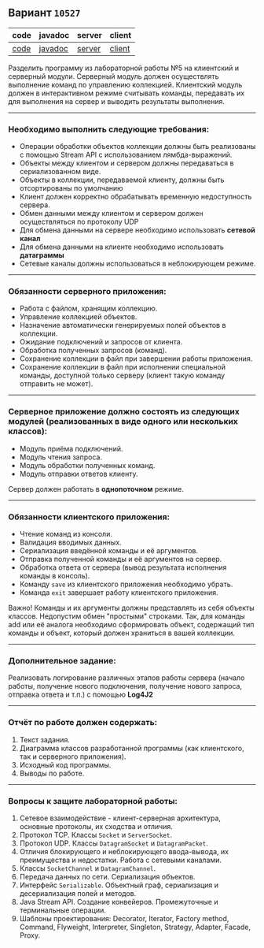 ## Вариант `10527`

| code                                 | javadoc                                       | server                                        | client                                        |
|--------------------------------------|-----------------------------------------------|-----------------------------------------------|-----------------------------------------------|
| [code](./src/main/java/com/example/) | [javadoc](https://razgonyaevm.github.io/lab5) | [server](./src/main/java/com/example/server/) | [client](./src/main/java/com/example/client/) |

Разделить программу из лабораторной работы №5 на клиентский и серверный модули. Серверный модуль должен осуществлять
выполнение команд по управлению коллекцией. Клиентский модуль должен в интерактивном режиме считывать команды,
передавать их для выполнения на сервер и выводить результаты выполнения.

***

### Необходимо выполнить следующие требования:

* Операции обработки объектов коллекции должны быть реализованы с помощью Stream API с использованием лямбда-выражений.
* Объекты между клиентом и сервером должны передаваться в сериализованном виде.
* Объекты в коллекции, передаваемой клиенту, должны быть отсортированы по умолчанию
* Клиент должен корректно обрабатывать временную недоступность сервера.
* Обмен данными между клиентом и сервером должен осуществляться по протоколу UDP
* Для обмена данными на сервере необходимо использовать **сетевой канал**
* Для обмена данными на клиенте необходимо использовать **датаграммы**
* Сетевые каналы должны использоваться в неблокирующем режиме.

***

### Обязанности серверного приложения:

* Работа с файлом, хранящим коллекцию.
* Управление коллекцией объектов.
* Назначение автоматически генерируемых полей объектов в коллекции.
* Ожидание подключений и запросов от клиента.
* Обработка полученных запросов (команд).
* Сохранение коллекции в файл при завершении работы приложения.
* Сохранение коллекции в файл при исполнении специальной команды, доступной только серверу (клиент такую команду
  отправить не может).

***

### Серверное приложение должно состоять из следующих модулей (реализованных в виде одного или нескольких классов):

* Модуль приёма подключений.
* Модуль чтения запроса.
* Модуль обработки полученных команд.
* Модуль отправки ответов клиенту.

Сервер должен работать в **однопоточном** режиме.

***

### Обязанности клиентского приложения:

* Чтение команд из консоли.
* Валидация вводимых данных.
* Сериализация введённой команды и её аргументов.
* Отправка полученной команды и её аргументов на сервер.
* Обработка ответа от сервера (вывод результата исполнения команды в консоль).
* Команду `save` из клиентского приложения необходимо убрать.
* Команда `exit` завершает работу клиентского приложения.

Важно! Команды и их аргументы должны представлять из себя объекты классов. Недопустим обмен "простыми" строками. Так,
для команды add или её аналога необходимо сформировать объект, содержащий тип команды и объект, который должен храниться
в вашей коллекции.

***

### Дополнительное задание:

Реализовать логирование различных этапов работы сервера (начало работы, получение нового подключения, получение нового
запроса, отправка ответа и т.п.) с помощью **Log4J2**

***

### Отчёт по работе должен содержать:

1. Текст задания.
2. Диаграмма классов разработанной программы (как клиентского, так и серверного приложения).
3. Исходный код программы.
4. Выводы по работе.

***

### Вопросы к защите лабораторной работы:

1. Сетевое взаимодействие - клиент-серверная архитектура, основные протоколы, их сходства и отличия.
2. Протокол TCP. Классы `Socket` и `ServerSocket`.
3. Протокол UDP. Классы `DatagramSocket` и `DatagramPacket`.
4. Отличия блокирующего и неблокирующего ввода-вывода, их преимущества и недостатки. Работа с сетевыми каналами.
5. Классы `SocketChannel` и `DatagramChannel`.
6. Передача данных по сети. Сериализация объектов.
7. Интерфейс `Serializable`. Объектный граф, сериализация и десериализация полей и методов.
8. Java Stream API. Создание конвейеров. Промежуточные и терминальные операции.
9. Шаблоны проектирования: Decorator, Iterator, Factory method, Command, Flyweight, Interpreter, Singleton, Strategy,
   Adapter, Facade, Proxy.